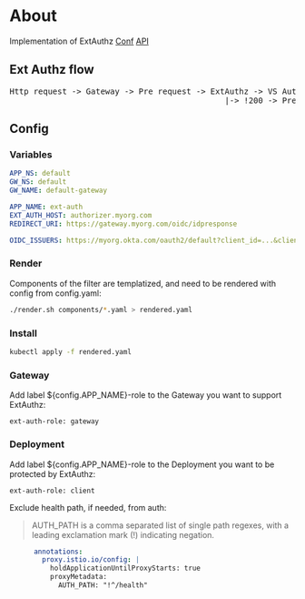 # About
Implementation of ExtAuthz
[Conf](https://www.envoyproxy.io/docs/envoy/latest/configuration/http/http_filters/ext_authz_filter) 
[API](https://www.envoyproxy.io/docs/envoy/latest/api-v3/extensions/filters/http/ext_authz/v3/ext_authz.proto#extensions-filters-http-ext-authz-v3-extauthz)  

## Ext Authz flow
<pre>
Http request -> Gateway -> Pre request -> ExtAuthz -> VS Authorize -> Post request -> Pre response -> Service -> Http response
                                             |-> !200 -> Pre response -> Http response
</pre>

## Config
### Variables
```yaml
APP_NS: default
GW_NS: default
GW_NAME: default-gateway

APP_NAME: ext-auth
EXT_AUTH_HOST: authorizer.myorg.com
REDIRECT_URI: https://gateway.myorg.com/oidc/idpresponse

OIDC_ISSUERS: https://myorg.okta.com/oauth2/default?client_id=...&client_secret=...&scope=openid email profile address phone offline_access,https://myorg.okta.com?client_id=...&client_secret=...&scope=openid email profile address phone offline_access,https://cognito-idp.us-east-1.amazonaws.com/us-east-1_...?client_id=...&https://cognito-idp.us-west-2.amazonaws.com/us-west-2_...?client_id=...
```

### Render
Components of the filter are templatized, and need to be rendered with config from config.yaml:
```bash
./render.sh components/*.yaml > rendered.yaml
```

### Install
```bash
kubectl apply -f rendered.yaml 
```

### Gateway
Add label ${config.APP_NAME}-role to the Gateway you want to support ExtAuthz:
```
ext-auth-role: gateway
```

### Deployment
Add label ${config.APP_NAME}-role to the Deployment you want to be protected by ExtAuthz:
```
ext-auth-role: client
```

Exclude health path, if needed, from auth:
> AUTH_PATH is a comma separated list of single path regexes, with a leading exclamation mark (!) indicating negation.
```yaml
      annotations:
        proxy.istio.io/config: |
          holdApplicationUntilProxyStarts: true
          proxyMetadata:
            AUTH_PATH: "!^/health"

```

